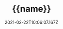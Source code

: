 ---
title: "{{name}}"
date: 2021-02-22T10:06:07.167Z
lastmod: 2021-03-04T09:21:32.386Z
draft: false
---